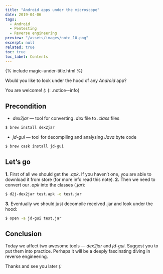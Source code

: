 ```yaml
---
title: "Android apps under the microscope"
date: 2019-04-06
tags:
  - Android
  - Pentesting
  - Reverse engineering
preview: "/assets/images/note_10.png"
excerpt: null
related: true
toc: true
toc_label: Contents
---
```


{% include magic-under-title.html %}

Would you like to look under the hood of any *Android* app?

You are welcome! *(:*
{: .notice--info}

## Precondition

- *dex2jar* — tool for converting *.dex* file to *.class* files

```bash
$ brew install dex2jar
```

- *jd-gui* — tool for decompiling and analysing *Java* byte code

```bash
$ brew cask install jd-gui
```

## Let’s go

**1.** First of all we should get the *.apk*. If you haven’t one, you are able to download it from store (for more info read this note).
**2.** Then we need to convert our *.apk* into the classes (*.jar*):

```bash
$ d2j-dex2jar test.apk -o test.jar
```
**3.** Eventually we should just decompile received .jar and look under the hood:

```bash
$ open -a jd-gui test.jar
```

## Conclusion

Today we affect two awesome tools — *dex2jar* and *jd-gui*. Suggest you to put them into practice. Perhaps it will be a deeply fascinating diving in reverse engineering.

Thanks and see you later *(:*
